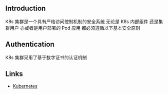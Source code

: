 ## Introduction


K8s 集群是一个具有严格访问控制机制的安全系统
无论是 K8s 内部组件 还是集群用户 亦或者是用户部署的 Pod 应用 都必须遵循以下基本安全原则






## Authentication




K8s 集群采用了基于数字证书的认证机制





## Links

- [Kubernetes](/docs/CS/Container/k8s/K8s.md)
